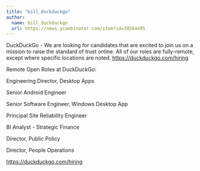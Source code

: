 ```yaml
---
title: "bill_duckduckgo"
author:
  name: bill_duckduckgo
  url: https://news.ycombinator.com/item?id=39564495
---
```

DuckDuckGo - We are looking for candidates that are excited to join us on a mission to raise the standard of trust online. All of our roles are fully-remote, except where specific locations are noted.
<a href="https:&#x2F;&#x2F;duckduckgo.com&#x2F;hiring" rel="nofollow">https:&#x2F;&#x2F;duckduckgo.com&#x2F;hiring</a>

Remote Open Roles at DuckDuckGo:

Engineering Director, Desktop Apps

Senior Android Engineer

Senior Software Engineer, Windows Desktop App

Principal Site Reliability Engineer

BI Analyst - Strategic Finance

Director, Public Policy

Director, People Operations

<a href="https:&#x2F;&#x2F;duckduckgo.com&#x2F;hiring" rel="nofollow">https:&#x2F;&#x2F;duckduckgo.com&#x2F;hiring</a>
